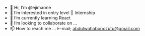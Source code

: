 - 👋 Hi, I’m @ejimaone
- 👀 I’m interested in entry level || Internship 
- 🌱 I’m currently learning React
- 💞️ I’m looking to collaborate on ...
- 📫 How to reach me ... E-mail; abdulwahabonozutu@gmail.com

<!---
ejimaone/ejimaone is a ✨ special ✨ repository because its `README.md` (this file) appears on your GitHub profile.
You can click the Preview link to take a look at your changes.
--->
